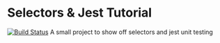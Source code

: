 # Selectors & Jest Tutorial

[![Build Status](https://travis-ci.com/justinzelinsky/selectors-jest-tutorial.svg?branch=master)](https://travis-ci.com/justinzelinsky/selectors-jest-tutorial)
A small project to show off selectors and jest unit testing
